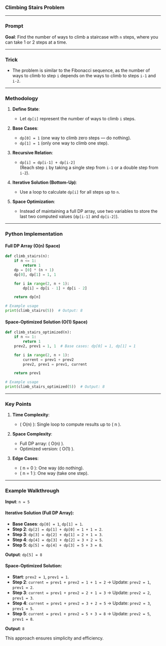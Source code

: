### **Climbing Stairs Problem**

---

### **Prompt**  
**Goal**: Find the number of ways to climb a staircase with `n` steps, where you can take 1 or 2 steps at a time.  

---

### **Trick**  
- The problem is similar to the Fibonacci sequence, as the number of ways to climb to step `i` depends on the ways to climb to steps `i-1` and `i-2`.  

---

### **Methodology**  

1. **Define State**:  
   - Let `dp[i]` represent the number of ways to climb `i` steps.  

2. **Base Cases**:  
   - `dp[0] = 1` (one way to climb zero steps — do nothing).  
   - `dp[1] = 1` (only one way to climb one step).  

3. **Recursive Relation**:  
   - `dp[i] = dp[i-1] + dp[i-2]`  
     (Reach step `i` by taking a single step from `i-1` or a double step from `i-2`).  

4. **Iterative Solution (Bottom-Up)**:  
   - Use a loop to calculate `dp[i]` for all steps up to `n`.  

5. **Space Optimization**:  
   - Instead of maintaining a full DP array, use two variables to store the last two computed values (`dp[i-1]` and `dp[i-2]`).  

---

### **Python Implementation**  

#### Full DP Array (O(n) Space)
```python
def climb_stairs(n):
    if n <= 1:
        return 1
    dp = [0] * (n + 1)
    dp[0], dp[1] = 1, 1

    for i in range(2, n + 1):
        dp[i] = dp[i - 1] + dp[i - 2]

    return dp[n]

# Example usage
print(climb_stairs(5))  # Output: 8
```

#### Space-Optimized Solution (O(1) Space)
```python
def climb_stairs_optimized(n):
    if n <= 1:
        return 1
    prev2, prev1 = 1, 1  # Base cases: dp[0] = 1, dp[1] = 1

    for i in range(2, n + 1):
        current = prev1 + prev2
        prev2, prev1 = prev1, current

    return prev1

# Example usage
print(climb_stairs_optimized(5))  # Output: 8
```

---

### **Key Points**  

1. **Time Complexity**:  
   - \( O(n) \): Single loop to compute results up to \( n \).  

2. **Space Complexity**:  
   - Full DP array: \( O(n) \).  
   - Optimized version: \( O(1) \).  

3. **Edge Cases**:  
   - \( n = 0 \): One way (do nothing).  
   - \( n = 1 \): One way (take one step).  

---

### **Example Walkthrough**  

**Input**: `n = 5`  

#### Iterative Solution (Full DP Array):  
- **Base Cases**: `dp[0] = 1`, `dp[1] = 1`.  
- **Step 2**: `dp[2] = dp[1] + dp[0] = 1 + 1 = 2`.  
- **Step 3**: `dp[3] = dp[2] + dp[1] = 2 + 1 = 3`.  
- **Step 4**: `dp[4] = dp[3] + dp[2] = 3 + 2 = 5`.  
- **Step 5**: `dp[5] = dp[4] + dp[3] = 5 + 3 = 8`.  

**Output**: `dp[5] = 8`  

#### Space-Optimized Solution:  
- **Start**: `prev2 = 1`, `prev1 = 1`.  
- **Step 2**: `current = prev1 + prev2 = 1 + 1 = 2` → Update: `prev2 = 1`, `prev1 = 2`.  
- **Step 3**: `current = prev1 + prev2 = 2 + 1 = 3` → Update: `prev2 = 2`, `prev1 = 3`.  
- **Step 4**: `current = prev1 + prev2 = 3 + 2 = 5` → Update: `prev2 = 3`, `prev1 = 5`.  
- **Step 5**: `current = prev1 + prev2 = 5 + 3 = 8` → Update: `prev2 = 5`, `prev1 = 8`.  

**Output**: `8`  

This approach ensures simplicity and efficiency.